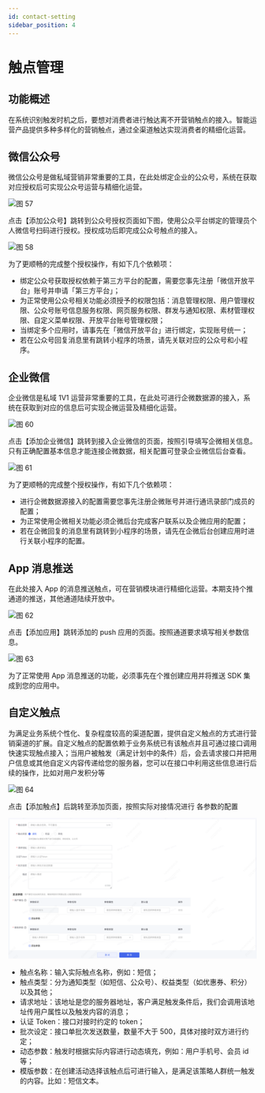 ```yaml
---
id: contact-setting
sidebar_position: 4
---
```


# 触点管理

## 功能概述

在系统识别触发时机之后，要想对消费者进行触达离不开营销触点的接入。智能运营产品提供多种多样化的营销触点，通过全渠道触达实现消费者的精细化运营。

## 微信公众号

微信公众号是做私域营销非常重要的工具，在此处绑定企业的公众号，系统在获取对应授权后可实现公众号运营与精细化运营。

![图 57](/img/0a86a40150aa40393fd85275a0e0feedf724847eed4f8dd88ffb636d799a1b14.png)

点击【添加公众号】跳转到公众号授权页面如下图，使用公众平台绑定的管理员个人微信号扫码进行授权。授权成功后即完成公众号触点的接入。

![图 58](/img/328c74a75a7a764682111dc5bfb18a806055d22cc717f3917d5427bdb7ba5a75.png)

为了更顺畅的完成整个授权操作，有如下几个依赖项：

- 绑定公众号获取授权依赖于第三方平台的配置，需要您事先注册「微信开放平台」账号并申请「第三方平台」；
- 为正常使用公众号相关功能必须授予的权限包括：消息管理权限、用户管理权限、公众号账号信息服务权限、网页服务权限、群发与通知权限、素材管理权限、自定义菜单权限、开放平台账号管理权限；
- 当绑定多个应用时，请事先在「微信开放平台」进行绑定，实现账号统一；
- 若在公众号回复消息里有跳转小程序的场景，请先关联对应的公众号和小程序。

## 企业微信

企业微信是私域 1V1 运营非常重要的工具，在此处可进行企微数据源的接入，系统在获取到对应的信息后可实现企微运营及精细化运营。

![图 60](/img/2829504cdc78da1da14f74872418c08dcd45d3b0808541dbca80f27d6314d584.png)

点击【添加企业微信】跳转到接入企业微信的页面，按照引导填写企微相关信息。只有正确配置基本信息才能连接企微数据，相关配置可登录企业微信后台查看。

![图 61](/img/9ff9aefa39d382ee44d84817a4bb76b3030b96e14e854825f3fd63e2f04af9cc.png)

为了更顺畅的完成整个授权操作，有如下几个依赖项：

- 进行企微数据源接入的配置需要您事先注册企微账号并进行通讯录部门成员的配置；
- 为正常使用企微相关功能必须企微后台完成客户联系以及企微应用的配置；
- 若在企微回复的消息里有跳转到小程序的场景，请先在企微后台创建应用时进行关联小程序的配置。

## App 消息推送

在此处接入 App 的消息推送触点，可在营销模块进行精细化运营。本期支持个推通道的推送，其他通道陆续开放中。

![图 62](/img/f9bf3fe9e63287134c0b71b6eba88937821466bd328cc44e5b408f85ae45fec6.png)

点击【添加应用】跳转添加的 push 应用的页面。按照通道要求填写相关参数信息。

![图 63](/img/3e27f433cc35915523c00bec099d3746e531951251a6f04e7db322eae4b9209a.png)

为了正常使用 App 消息推送的功能，必须事先在个推创建应用并将推送 SDK 集成到您的应用中。

## 自定义触点

为满足业务系统个性化、复杂程度较高的渠道配置，提供自定义触点的方式进行营销渠道的扩展。自定义触点的配置依赖于业务系统已有该触点并且可通过接口调用快速实现触点接入；当用户被触发（满足计划中的条件）后，会去请求接口并把用户信息或其他自定义内容传递给您的服务器，您可以在接口中利用这些信息进行后续的操作，比如对用户发积分等

![图 64](/img/429d80bb64ee4165089074c609eaa68187e2dc766a17eae91d8cfac3f389cdda.png)

点击【添加触点】后跳转至添加页面，按照实际对接情况进行 各参数的配置

![图 14](/img/452998a75659fb7d063d2f9324bec487fa04ea6a411181c0961359bb221e70a4.png)

- 触点名称：输入实际触点名称，例如：短信；
- 触点类型：分为通知类型（如短信、公众号）、权益类型（如优惠券、积分）以及其他；
- 请求地址：该地址是您的服务器地址，客户满足触发条件后，我们会调用该地址传用户属性以及触发内容的消息；
- 认证 Token：接口对接时约定的 token；
- 批次设定：接口单批次发送数量，数量不大于 500，具体对接时双方进行约定；
- 动态参数：触发时根据实际内容进行动态填充，例如：用户手机号、会员 id 等；
- 模版参数：在创建活动选择该触点后可进行输入，是满足该策略人群统一触发的内容。比如：短信文本。
